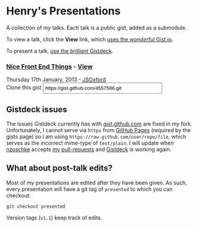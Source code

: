 # Henry's Presentations

A collection of my talks. Each talk is a public gist, added as a submodule.

To view a talk, click the __View__ link, which [uses the _wonderful_ Gist.io][Gist.io].

To present a talk, [use the _brilliant_ Gistdeck][Gistdeck].



### [Nice Front End Things][nice things] - [View][nice things view]

Thursday 17th January, 2013 - [JSOxford][]  
Clone this gist <input value="https://gist.github.com/4557586.git" size="36" type="text" spellcheck="false" class="url-field" style="padding: 5px; width: auto; vertical-align: middle;">



## Gistdeck issues

The issues Gistdeck currently has with [gist.github.com][] are fixed in my fork. Unfortunately, I cannot serve via `https` from [GitHub Pages][] (required by the gists page) so I am using `https://raw.github.com/user/repo/file`, which serves as the incorrect mime-type of `text/plain`. I will update when [nzoschke][] accepts [my](https://github.com/nzoschke/gistdeck/pull/15) [pull-requests](https://github.com/nzoschke/gistdeck/pull/16) and [Gistdeck][] is working again.



## What about post-talk edits?

Most of my presentations are edited after they have been given. As such, every presentation will have a git tag of `presented` to which you can checkout:

    git checkout presented

Version tags (`v1.1`) keep track of edits.



 [Gist.io]: http://gist.io
 [Gistdeck]: http://henrahmagix.github.com/gistdeck
 [nice things]: https://gist.github.com/4557586
 [nice things view]: http://gist.io/4557586
 [JSOxford]: http://twitter.com/jsoxford
 [gist.github.com]: http://gist.github.com
 [GitHub Pages]: http://pages.github.com
 [nzoschke]: https://github.com/nzoschke
